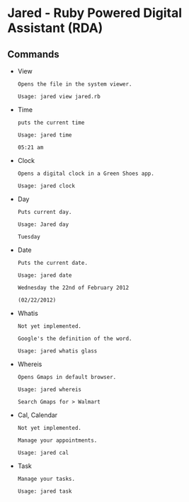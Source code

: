 # Jared - Ruby Powered Digital Assistant (RDA)
## Commands
* View

  ```
  Opens the file in the system viewer.
  
  Usage: jared view jared.rb
  ```

* Time

  ```
  puts the current time
  
  Usage: jared time
  
  05:21 am
  ```

* Clock

  ```
  Opens a digital clock in a Green Shoes app.
  
  Usage: jared clock
  ```
  
* Day

  ```
  Puts current day.
  
  Usage: Jared day
  
  Tuesday
  ```
  
* Date

  ```
  Puts the current date.
  
  Usage: jared date
  
  Wednesday the 22nd of February 2012
  
  (02/22/2012)
  ```
  
* Whatis

  ```
  Not yet implemented.
  
  Google's the definition of the word.

  Usage: jared whatis glass
  ```
  
* Whereis

  ```
  Opens Gmaps in default browser.

  Usage: jared whereis

  Search Gmaps for > Walmart
  ```
  
* Cal, Calendar

  ```
  Not yet implemented.
  
  Manage your appointments.

  Usage: jared cal
  ```
  
* Task

  ```
  Manage your tasks.

  Usage: jared task
  ```